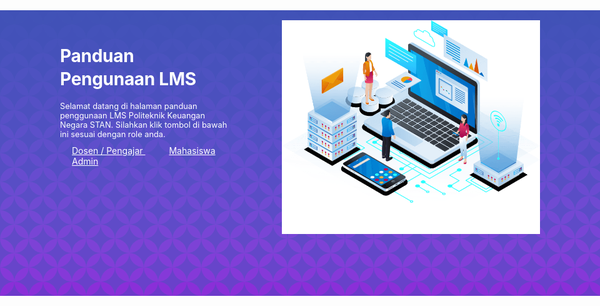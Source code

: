 # Panduan LMS

<style>
.md-main {
    background-color: var(--md-primary-fg-color);
}

.md-main__inner .md-grid {
    margin: 0!important;
}

.content {
background-color: #4051b5;
background-image: url("data:image/svg+xml,%3Csvg xmlns='http://www.w3.org/2000/svg' viewBox='0 0 100 1000'%3E%3Cg fill-opacity='0.28'%3E%3Ccircle fill='%234051b5' cx='50' cy='0' r='50'/%3E%3Cg fill='%234551ba' %3E%3Ccircle cx='0' cy='50' r='50'/%3E%3Ccircle cx='100' cy='50' r='50'/%3E%3C/g%3E%3Ccircle fill='%234b52c0' cx='50' cy='100' r='50'/%3E%3Cg fill='%235152c5' %3E%3Ccircle cx='0' cy='150' r='50'/%3E%3Ccircle cx='100' cy='150' r='50'/%3E%3C/g%3E%3Ccircle fill='%235851ca' cx='50' cy='200' r='50'/%3E%3Cg fill='%235f51cf' %3E%3Ccircle cx='0' cy='250' r='50'/%3E%3Ccircle cx='100' cy='250' r='50'/%3E%3C/g%3E%3Ccircle fill='%236650d3' cx='50' cy='300' r='50'/%3E%3Cg fill='%236d50d8' %3E%3Ccircle cx='0' cy='350' r='50'/%3E%3Ccircle cx='100' cy='350' r='50'/%3E%3C/g%3E%3Ccircle fill='%23754edc' cx='50' cy='400' r='50'/%3E%3Cg fill='%237d4de0' %3E%3Ccircle cx='0' cy='450' r='50'/%3E%3Ccircle cx='100' cy='450' r='50'/%3E%3C/g%3E%3Ccircle fill='%23854be4' cx='50' cy='500' r='50'/%3E%3Cg fill='%238d49e8' %3E%3Ccircle cx='0' cy='550' r='50'/%3E%3Ccircle cx='100' cy='550' r='50'/%3E%3C/g%3E%3Ccircle fill='%239547ec' cx='50' cy='600' r='50'/%3E%3Cg fill='%239e44ef' %3E%3Ccircle cx='0' cy='650' r='50'/%3E%3Ccircle cx='100' cy='650' r='50'/%3E%3C/g%3E%3Ccircle fill='%23a640f2' cx='50' cy='700' r='50'/%3E%3Cg fill='%23af3cf5' %3E%3Ccircle cx='0' cy='750' r='50'/%3E%3Ccircle cx='100' cy='750' r='50'/%3E%3C/g%3E%3Ccircle fill='%23b836f7' cx='50' cy='800' r='50'/%3E%3Cg fill='%23c130fa' %3E%3Ccircle cx='0' cy='850' r='50'/%3E%3Ccircle cx='100' cy='850' r='50'/%3E%3C/g%3E%3Ccircle fill='%23ca27fc' cx='50' cy='900' r='50'/%3E%3Cg fill='%23d41afd' %3E%3Ccircle cx='0' cy='950' r='50'/%3E%3Ccircle cx='100' cy='950' r='50'/%3E%3C/g%3E%3Ccircle fill='%23D0F' cx='50' cy='1000' r='50'/%3E%3C/g%3E%3C/svg%3E");
background-size: contain;
}

/* .content {
    background-image: linear-gradient(to bottom, var(--md-primary-fg-color), #a63fd9 99%, var(--md-default-bg-color) 99%);
} */

.md-sidebar, .md-footer-nav, #panduan-lms {
    display: none;
}

.content {
    display: flex;
    position: absolute;
    width: auto;
    height: auto;
    justify-content: center;
    left: 0;
    padding: 1rem;
}

.content-left {
    flex-basis: 40%;
    justify-content: left;
    padding-left: 5rem;
}

.content-right {
    flex-basis: 60%;
    justify-content: center;
    padding-top: 0!important;
    padding: 5rem;
}

.content h1 {
    margin-bottom: 1rem;
    color: white;
    font-weight: 700;
    font-size: 2em;
    line-height: 1.3;
    letter-spacing: -0.01em;
    text-align: left;
}

.content h2 {
    color: white;
    font-size: .8rem;
    font-weight: 400;
    text-align: left;
}

.md-button {
    color: white!important;
    margin: 3px;
    padding-left: 1rem!important;
    padding-right: 1rem!important;
}

footer {
    position: fixed;
    bottom: 0;
}

</style>

<div class="kontainer">
    <div class="content">
        <div class="content-left">
            <h1>Panduan Pengunaan LMS</h1>
            <h2>Selamat datang di halaman panduan penggunaan LMS Politeknik Keuangan Negara STAN. Silahkan klik tombol di bawah ini sesuai dengan role anda.</h2>
            <a href="/dosen/d_home" class="md-button"> Dosen / Pengajar </a>
            <a href="/mhs/m_home" class="md-button"> Mahasiswa </a>
            <a href="/admin/a_home" class="md-button"> Admin </a>
        </div>
        <div class="content-right">
            <img src="/img/hero-img.png" style="max-height: 100%" draggable="false">
        </div>
    </div>
</div>

